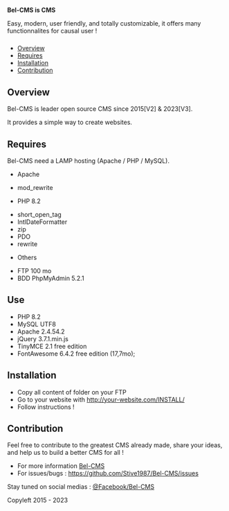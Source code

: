 **Bel-CMS is CMS**
  
  Easy, modern, user friendly, and totally customizable, it offers many functionnalites for causal user !

#####

- [Overview](#overview)
- [Requires](#requires)
- [Installation](#installation)
- [Contribution](#contribution)

## Overview

Bel-CMS is leader open source CMS since 2015[V2] & 2023[V3].

It provides a simple way to create websites.

## Requires

Bel-CMS need a LAMP hosting (Apache / PHP / MySQL).

- Apache
* mod_rewrite

- PHP 8.2
* short_open_tag
* IntlDateFormatter
* zip
* PDO
* rewrite

- Others
* FTP 100 mo
* BDD PhpMyAdmin 5.2.1

## Use
- PHP 8.2
- MySQL UTF8
- Apache 2.4.54.2
- jQuery 3.7.1.min.js
- TinyMCE 2.1 free edition
- FontAwesome 6.4.2 free edition (17,7mo);

## Installation

- Copy all content of folder on your FTP
- Go to your website with http://your-website.com/INSTALL/
- Follow instructions !

## Contribution

Feel free to contribute to the greatest CMS already made, share your ideas, and help us to build a better CMS for all !
- For more information [Bel-CMS](http://bel-cms.dev)
- For issues/bugs : https://github.com/Stive1987/Bel-CMS/issues

Stay tuned on social medias : [@Facebook/Bel-CMS](https://www.facebook.com/Bel.CMS/)

Copyleft 2015 - 2023
